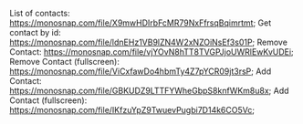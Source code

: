 List of contacts: https://monosnap.com/file/X9mwHDIrbFcMR79NxFfrsqBqimrtmt;
Get contact by id: https://monosnap.com/file/ldnEHz1VB9lZN4W2xNZOiNsEf3s01P;
Remove Contact: https://monosnap.com/file/vjYOvN8hTT8TVGPJjoUWRlEwKvUDEi;
Remove Contact (fullscreen): https://monosnap.com/file/ViCxfawDo4hbmTy4Z7pYCR09jt3rsP;
Add Contact: https://monosnap.com/file/GBKUDZ9LTTFYWheGbpS8knfWKm8u8x;
Add Contact (fullscreen): https://monosnap.com/file/IKfzuYpZ9TwuevPugbi7D14k6CO5Vc;

